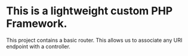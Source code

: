 # This is a lightweight custom PHP Framework.
This project contains a basic router. This allows us to associate any URI endpoint with a controller.
